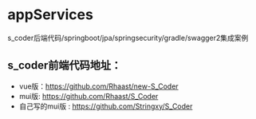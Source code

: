 # appServices
s_coder后端代码/springboot/jpa/springsecurity/gradle/swagger2集成案例

## s_coder前端代码地址：
  - vue版：https://github.com/Rhaast/new-S_Coder
  - mui版: https://github.com/Rhaast/S_Coder
  - 自己写的mui版 : https://github.com/Stringxy/S_Coder
